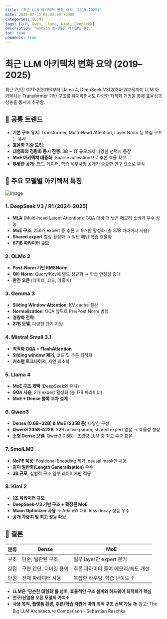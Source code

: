 ```yaml
---
title: "최근 LLM 아키텍처 변화 요약 (2019–2025)"
date: 2025-07-25 08:02:00 +0900
categories: [LLM]
tags: [LLM, Qwen, Llama, Kimi, Deepseek]
description: "Notion 동기화된 게시글입니다."
toc: true
comments: true
---
```


# 최근 LLM 아키텍처 변화 요약 (2019–2025)

최근 7년간 GPT-2(2019)부터 Llama 4, DeepSeek-V3(2024–2025)까지 LLM 아키텍처는 Transformer 기반 구조를 유지하면서도 다양한 최적화 기법을 통해 효율성과 성능을 동시에 추구함.

## 🔑 공통 트렌드

- **기본 구조 유지**: Transformer, Multi-Head Attention, Layer Norm 등 핵심 구조는 유사
- **효율화 기술 도입**:
- **대형화와 경량화 동시 진행**: 3B ~ 1T 규모까지 다양한 선택지 등장
- **MoE 아키텍처 대중화**: Sparse activation으로 추론 효율 확보
- **투명한 공개**: 코드, 데이터, 학습 세부사항 공개가 중요한 연구 요소로 부각
## 📌 주요 모델별 아키텍처 특징

![Image](https://prod-files-secure.s3.us-west-2.amazonaws.com/e6db513d-ec54-40ff-aa74-2487b0bcfe15/ac24fdd3-febf-45c7-8e99-afb6446591d8/image.png?X-Amz-Algorithm=AWS4-HMAC-SHA256&X-Amz-Content-Sha256=UNSIGNED-PAYLOAD&X-Amz-Credential=ASIAZI2LB4667PUOF5YG%2F20250725%2Fus-west-2%2Fs3%2Faws4_request&X-Amz-Date=20250725T173105Z&X-Amz-Expires=3600&X-Amz-Security-Token=IQoJb3JpZ2luX2VjEB8aCXVzLXdlc3QtMiJIMEYCIQCEnHGbf81YzbQWtXpTEXGq51OmZuRHg1SnECscpeJrmwIhAPn1co1Q9r5YuRwTypisOu1yg%2B7rN1KDpXuGQz1SVARCKv8DCEgQABoMNjM3NDIzMTgzODA1IgyStiPUYmeSymQVdlQq3AOw8uyBvWfKz7RVf8OJEOpTCx3o%2Fl4H5UKUkwuqAXYtQxJ1LKy%2BigCxmCUkm51E9STmSYEFdTOVoUMQMTK1iKDUY9yJ%2BWwUe%2Bl2F6Djwak9rxQ%2FGd6hwzwWPQ6v59cOOW7I1AQg6yqv4SiwWfSW9nH6fvpf4FSPLfaYXNugS1s0eJX6dilUZdRhwB78uDbv8NEgn3F3STpZxStqbrIUwrU1Jl9VkgLAMXF3W%2B%2FWaKw%2FBT0DnMbi0slUXR6sgFA4XhREObga1DXftKIZ2KtqEc6sF%2F4U5LX8XHx0F8kAQUUn17yeNVpwUriFz83sDUXjlVhvj4AYljSOPg8qnR%2BNR%2B2dwIrBKRSe71cV25ZFxFh2rDFGdvfGNo9E9SXcIW%2Bz%2F1meQRLEvBD2fQ%2FqiAuXLyzRFBAxlODfUdTn6R3s0AH2quYNM8G06o4MfYU4lLowoeKH8bUbAX2WPvm2jBh8WE0%2BZWcwkGBZKR10WZtcAhO6vnYDEnIJCQX%2BibhfvWk7gkcx88XR90ujeE40nuHxhW1bkwG5flbgAWnD3A2hgzHD9LC3bU2zJKHb2BvcGKGJLoQLjNGElrTS%2BkDgn8PDjgefKLrQGNiOjagSZZhsnh1Wbt967U5YDNLjSv5J9jDJvI7EBjqkAX4MmTjmCexO%2B6x7sw0azKaYjaWAzcwsW%2B4fVz7Ky35esLsJpr2vccgeBjQwF%2FlMt5x%2F8zeJ%2B2MiVTA6Fov4F5heFv4%2FQ93VmWIftq5adgDgZRyFmddX0AwWkZNUvbXYyi6q%2FciWPLQGeFVjmvbUPAZiZuU6shAygR7%2FA%2FgWygMn5xTJIuxw9FPsfsYABtLjLMK%2BqTUmloo5uBMhHK%2F9Y%2BiX3XM3&X-Amz-Signature=025efad1f8ba6e5047ce475f017f51a4b10a29cc8880e96d09ea56f591fa6a02&X-Amz-SignedHeaders=host&x-amz-checksum-mode=ENABLED&x-id=GetObject)

### 1. DeepSeek V3 / R1 (2024–2025)

- **MLA** (Multi-head Latent Attention): GQA 대비 더 낮은 메모리 소비와 우수 성능
- **MoE 구조**: 256개 expert 중 추론 시 9개만 활성화 (총 37B 파라미터 사용)
- **Shared expert** 항상 활성화 → 일반 패턴 학습 효율화
- **671B 파라미터 규모**
### 2. OLMo 2

- **Post-Norm 기반 RMSNorm**
- **QK-Norm**: Query/Key에 별도 정규화 → 학습 안정성 증대
- **완전 오픈** (데이터, 코드, 가중치)
### 3. Gemma 3

- **Sliding Window Attention**: KV cache 절감
- **Normalization**: GQA 앞뒤로 Pre/Post Norm 병행
- **경량화 전략**:
- **27B 모델**, 다양한 크기 지원
### 4. Mistral Small 3.1

- **최적화 GQA + FlashAttention**
- **Sliding window 제거**, 코드 및 추론 최적화
- **커스텀 토크나이저**, 지연 최소화
### 5. Llama 4

- **MoE 구조 채택** (DeepSeek와 유사)
- **GQA 사용**, 2개 expert 활성화 (총 17B 파라미터)
- **MoE + Dense 블록 교차 설계**
### 6. Qwen3

- **Dense (0.6B~32B) & MoE (235B 등)** 다양한 구성
- **Qwen3 235B-A22B**: 22B active param, shared expert 없음 → 효율성 향상
- **소형 Dense 모델**: Qwen3 0.6B는 초경량 LLM 중 최고 수준 효율
### 7. SmolLM3

- **NoPE 적용**: Positional Encoding 제거, causal mask만 사용
- **길이 일반화(Length Generalization)** 우수
- **3B 규모**, 실험적 구조 일부 레이어에만 적용
### 8. Kimi 2

- **1조 파라미터 규모**
- **DeepSeek-V3 기반 구조 + 확장된 MoE**
- **Muon Optimizer 사용** → AdamW 대비 loss decay 성능 우수
- **공개 가중치 및 최고 성능 확보**
## 🧩 결론

| 분류 | Dense | MoE |
| --- | --- | --- |
| 구조 | 단순, 일관된 구조 | 일부 layer만 expert 분기 |
| 장점 | 구현 간단, 디버깅 용이 | 추론 파라미터 줄여 메모리/속도 개선 |
| 단점 | 전체 파라미터 사용 | 복잡한 라우팅, 학습 난이도 ↑ |

- **LLM은 ‘단순한 대형화’를 넘어, 효율적인 구조 설계와 하드웨어 최적화가 핵심**
- **연구/산업용 오픈 모델의 가치↑**
- **사용 목적, 플랫폼 환경, 추론/학습 자원에 따라 최적 구조 선택 가능**
📚 참고: The Big LLM Architecture Comparison - Sebastian Raschka


